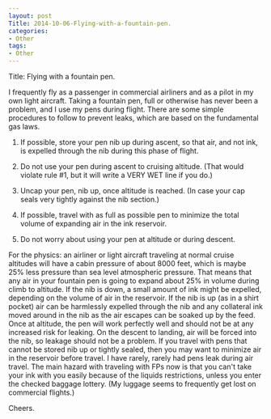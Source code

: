 ```yaml
---
layout: post
Title: 2014-10-06-Flying-with-a-fountain-pen.
categories:
- Other
tags:
- Other
---
```

Title: Flying with a fountain pen.

I frequently fly as a passenger in commercial airliners and as a pilot in my own light aircraft. Taking a fountain pen, full or otherwise has never been a problem, and I use my pens during flight. There are some simple procedures to follow to prevent leaks, which are based on the fundamental gas laws.  
  
1. If possible, store your pen nib up during ascent, so that air, and not ink, is expelled through the nib during this phase of flight.  
  
2. Do not use your pen during ascent to cruising altitude. (That would violate rule #1, but it will write a VERY WET line if you do.)  
  
3. Uncap your pen, nib up, once altitude is reached. (In case your cap seals very tightly against the nib section.)  
  
4. If possible, travel with as full as possible pen to minimize the total volume of expanding air in the ink reservoir.  
  
5. Do not worry about using your pen at altitude or during descent.  
  
For the physics: an airliner or light aircraft traveling at normal cruise altitudes will have a cabin pressure of about 8000 feet, which is maybe 25% less pressure than sea level atmospheric pressure. That means that any air in your fountain pen is going to expand about 25% in volume during climb to altitude. If the nib is down, a small amount of ink might be expelled, depending on the volume of air in the reservoir. If the nib is up (as in a shirt pocket) air can be harmlessly expelled through the nib and any collateral ink moved around in the nib as the air escapes can be soaked up by the feed. Once at altitude, the pen will work perfectly well and should not be at any increased risk for leaking. On the descent to landing, air will be forced into the nib, so leakage should not be a problem. If you travel with pens that cannot be stored nib up or tightly sealed, then you may want to minimize air in the reservoir before travel. I have rarely, rarely had pens leak during air travel. The main hazard with traveling with FPs now is that you can't take your ink with you easily because of the liquids restrictions, unless you enter the checked baggage lottery. (My luggage seems to frequently get lost on commercial flights.)

Cheers. 